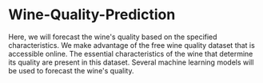 # Wine-Quality-Prediction
Here, we will forecast the wine's quality based on the specified characteristics. We make advantage of the free wine quality dataset that is accessible online. The essential characteristics of the wine that determine its quality are present in this dataset. Several machine learning models will be used to forecast the wine's quality.
